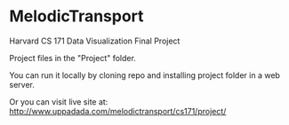 # MelodicTransport
Harvard CS 171 Data Visualization Final Project 

Project files in the "Project" folder. 

You can run it locally by cloning repo and installing project folder in a web server.

Or you can visit live site at:
http://www.uppadada.com/melodictransport/cs171/project/
